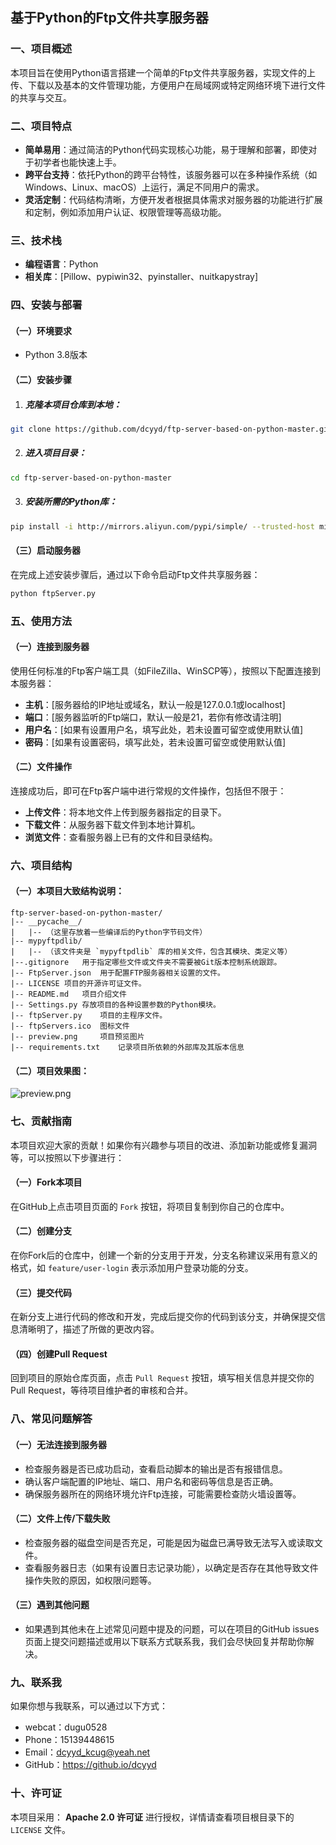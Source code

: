 <h2 style="text-align:left"><b>基于Python的Ftp文件共享服务器</b></h2>

### 一、项目概述
本项目旨在使用Python语言搭建一个简单的Ftp文件共享服务器，实现文件的上传、下载以及基本的文件管理功能，方便用户在局域网或特定网络环境下进行文件的共享与交互。

### 二、项目特点
- **简单易用**：通过简洁的Python代码实现核心功能，易于理解和部署，即使对于初学者也能快速上手。
- **跨平台支持**：依托Python的跨平台特性，该服务器可以在多种操作系统（如Windows、Linux、macOS）上运行，满足不同用户的需求。
- **灵活定制**：代码结构清晰，方便开发者根据具体需求对服务器的功能进行扩展和定制，例如添加用户认证、权限管理等高级功能。

### 三、技术栈
- **编程语言**：Python
- **相关库**：[Pillow、pypiwin32、pyinstaller、nuitkapystray]

### 四、安装与部署

#### **（一）环境要求**
- Python 3.8版本

#### **（二）安装步骤**
1. ##### **克隆本项目仓库到本地**：
```bash
git clone https://github.com/dcyyd/ftp-server-based-on-python-master.git
```
2. ##### **进入项目目录**：
```bash
cd ftp-server-based-on-python-master
```
3. ##### **安装所需的**Python库：
```bash
pip install -i http://mirrors.aliyun.com/pypi/simple/ --trusted-host mirrors.aliyun.com [依赖库列表]
```

#### **（三）启动服务器**
在完成上述安装步骤后，通过以下命令启动Ftp文件共享服务器：
```python
python ftpServer.py
```

### 五、使用方法

#### **（一）连接到服务器**
使用任何标准的Ftp客户端工具（如FileZilla、WinSCP等），按照以下配置连接到本服务器：
- **主机**：[服务器给的IP地址或域名，默认一般是127.0.0.1或localhost]
- **端口**：[服务器监听的Ftp端口，默认一般是21，若你有修改请注明]
- **用户名**：[如果有设置用户名，填写此处，若未设置可留空或使用默认值]
- **密码**：[如果有设置密码，填写此处，若未设置可留空或使用默认值]

#### **（二）文件操作**

连接成功后，即可在Ftp客户端中进行常规的文件操作，包括但不限于：
- **上传文件**：将本地文件上传到服务器指定的目录下。
- **下载文件**：从服务器下载文件到本地计算机。
- **浏览文件**：查看服务器上已有的文件和目录结构。

### 六、项目结构
#### **（一）本项目大致结构说明：**

```
ftp-server-based-on-python-master/
|-- __pycache__/
|   |-- （这里存放着一些编译后的Python字节码文件）
|-- mypyftpdlib/
|   |-- （该文件夹是 `mypyftpdlib` 库的相关文件，包含其模块、类定义等）
|--.gitignore	用于指定哪些文件或文件夹不需要被Git版本控制系统跟踪。
|-- FtpServer.json	用于配置FTP服务器相关设置的文件。
|-- LICENSE	项目的开源许可证文件。
|-- README.md	项目介绍文件
|-- Settings.py	存放项目的各种设置参数的Python模块。
|-- ftpServer.py	项目的主程序文件。
|-- ftpServers.ico	图标文件
|-- preview.png		项目预览图片
|-- requirements.txt	记录项目所依赖的外部库及其版本信息
```

#### **（二）项目效果图：**

<img src="https://img.picui.cn/free/2024/11/02/672621f3d6f33.png" alt="preview.png" title="preview.png" />

### 七、贡献指南

本项目欢迎大家的贡献！如果你有兴趣参与项目的改进、添加新功能或修复漏洞等，可以按照以下步骤进行：

#### **（一）Fork本项目**
在GitHub上点击项目页面的 `Fork` 按钮，将项目复制到你自己的仓库中。

#### **（二）创建分支**
在你Fork后的仓库中，创建一个新的分支用于开发，分支名称建议采用有意义的格式，如 `feature/user-login` 表示添加用户登录功能的分支。

#### **（三）提交代码**
在新分支上进行代码的修改和开发，完成后提交你的代码到该分支，并确保提交信息清晰明了，描述了所做的更改内容。

#### **（四）创建Pull Request**
回到项目的原始仓库页面，点击 `Pull Request` 按钮，填写相关信息并提交你的Pull Request，等待项目维护者的审核和合并。

### 八、常见问题解答

#### **（一）无法连接到服务器**
- 检查服务器是否已成功启动，查看启动脚本的输出是否有报错信息。
- 确认客户端配置的IP地址、端口、用户名和密码等信息是否正确。
- 确保服务器所在的网络环境允许Ftp连接，可能需要检查防火墙设置等。

#### **（二）文件上传/下载失败**
- 检查服务器的磁盘空间是否充足，可能是因为磁盘已满导致无法写入或读取文件。
- 查看服务器日志（如果有设置日志记录功能），以确定是否存在其他导致文件操作失败的原因，如权限问题等。

#### **（三）遇到其他问题**
- 如果遇到其他未在上述常见问题中提及的问题，可以在项目的GitHub issues页面上提交问题描述或用以下联系方式联系我，我们会尽快回复并帮助你解决。
### 九、联系我
如果你想与我联系，可以通过以下方式：
- webcat：dugu0528
- Phone：15139448615
- Email：dcyyd_kcug@yeah.net
- GitHub：https://github.io/dcyyd
### 十、许可证
本项目采用： **Apache 2.0 许可证** 进行授权，详情请查看项目根目录下的 `LICENSE` 文件。
